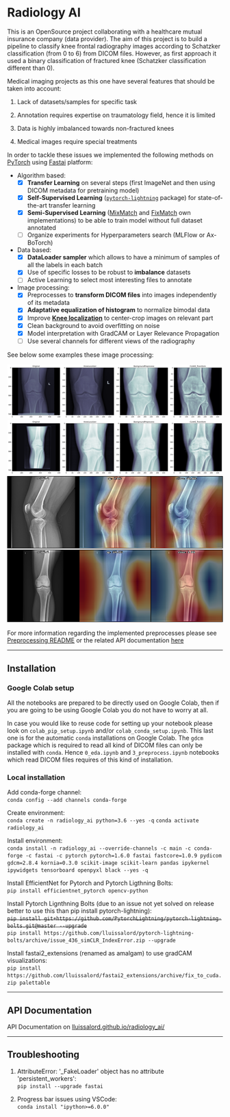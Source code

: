 # Radiology AI

This is an OpenSource project collaborating with a healthcare mutual insurance company (data provider). The aim of this project is to build a pipeline to classify knee frontal radiography images according to Schatzker classification (from 0 to 6) from DICOM files. However, as first approach it used a binary classification of fractured knee (Schatzker classification different than 0).

Medical imaging projects as this one have several features that should be taken into account:

1. Lack of datasets/samples for specific task

2. Annotation requires expertise on traumatology field, hence it is limited

3. Data is highly imbalanced towards non-fractured knees

4. Medical images require special treatments

In order to tackle these issues we implemented the following methods on [PyTorch](https://pytorch.org/) using [Fastai](https://docs.fast.ai/) platform:

* Algorithm based:
   - [x] **Transfer Learning** on several steps (first ImageNet and then using DICOM metadata for pretraining model)
   - [x] **Self-Supervised Learning** ([`pytorch-lightning`](https://pytorch-lightning-bolts.readthedocs.io/en/latest/self_supervised_models.html) package) for state-of-the-art transfer learning
   - [x] **Semi-Supervised Learning** ([MixMatch](https://arxiv.org/abs/1905.02249) and [FixMatch](https://arxiv.org/abs/2001.07685) own implementations) to be able to train model without full dataset annotated
   - [ ] Organize experiments for Hyperparameters search (MLFlow or Ax-BoTorch)

* Data based:
   - [x] **DataLoader sampler** which allows to have a minimum of samples of all the labels in each batch
   - [x] Use of specific losses to be robust to **imbalance** datasets
   - [ ] Active Learning to select most interesting files to annotate

* Image processing:
   - [x] Preprocesses to **transform DICOM files** into images independently of its metadata
   - [x] **Adaptative equalization of histogram** to normalize bimodal data
   - [x] Improve [**Knee localization**](https://github.com/MIPT-Oulu/KneeLocalizer) to center-crop images on relevant part
   - [x] Clean background to avoid overfitting on noise
   - [x] Model interpretation with GradCAM or Layer Relevance Propagation
   - [ ] Use several channels for different views of the radiography

See below some examples these image processing:

!["Preprocess steps 1"](https://raw.githubusercontent.com/lluissalord/radiology_ai/master/docs/images/preprocess_steps.svg)
!["Preprocess steps 2"](https://raw.githubusercontent.com/lluissalord/radiology_ai/master/docs/images/preprocess_steps_2.svg)
!["Classification of OOS GradCAM example 1"](https://raw.githubusercontent.com/lluissalord/radiology_ai/master/docs/images/classify_OOS_gradCAM.png)
!["Classification of OOS GradCAM example 2"](https://raw.githubusercontent.com/lluissalord/radiology_ai/master/docs/images/classify_OOS_gradCAM_2.png)

For more information regarding the implemented preprocesses please see [Preprocessing README](https://github.com/lluissalord/radiology_ai/tree/master/preprocessing) or the related API documentation [here](https://lluissalord.github.io/radiology_ai/radiology_ai/preprocessing/index.html)

---

## Installation

### **Google Colab setup**

All the notebooks are prepared to be directly used on Google Colab, then if you are going to be using Google Colab you do not have to worry at all.

In case you would like to reuse code for setting up your notebook please look on `colab_pip_setup.ipynb` and/or `colab_conda_setup.ipynb`. This last one is for the automatic `conda` installations on Google Colab. The `gdcm` package which is required to read all kind of DICOM files can only be installed with `conda`. Hence `0_eda.ipynb` and `3_preprocess.ipynb` notebooks which read DICOM files requires of this kind of installation.

### **Local installation**

Add conda-forge channel:  
`conda config --add channels conda-forge`

Create environment:  
`conda create -n radiology_ai python=3.6 --yes -q`
`conda activate radiology_ai`

Install environment:  
`conda install -n radiology_ai --override-channels -c main -c conda-forge -c fastai -c pytorch pytorch=1.6.0 fastai fastcore=1.0.9 pydicom gdcm=2.8.4 kornia=0.3.0 scikit-image scikit-learn pandas ipykernel ipywidgets tensorboard openpyxl black --yes -q`

Install EfficientNet for Pytorch and Pytorch Ligthning Bolts:  
`pip install efficientnet_pytorch opencv-python`

Install Pytorch Lignthning Bolts (due to an issue not yet solved on release better to use this than pip install pytorch-lightning):  
~~`pip install git+https://github.com/PytorchLightning/pytorch-lightning-bolts.git@master --upgrade`~~  
`pip install https://github.com/lluissalord/pytorch-lightning-bolts/archive/issue_436_simCLR_IndexError.zip --upgrade`

Install fastai2_extensions (renamed as amalgam) to use gradCAM visualizations:  
`pip install https://github.com/lluissalord/fastai2_extensions/archive/fix_to_cuda.zip palettable`


---

## API Documentation

API Documentation on [lluissalord.github.io/radiology_ai/](https://lluissalord.github.io/radiology_ai/)

---

## Troubleshooting

1. AttributeError: '_FakeLoader' object has no attribute 'persistent_workers':  
`pip install --upgrade fastai`

2. Progress bar issues using VSCode:  
`conda install "ipython>=6.0.0"`